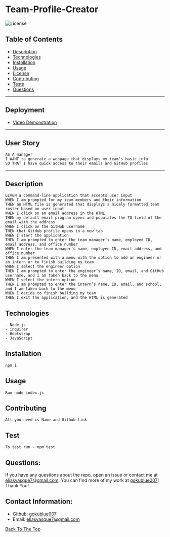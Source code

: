 # Team-Profile-Creator

![License](https://img.shields.io/badge/License-MIT-green.svg)

## Table of Contents
- [Description](#description)
- [Technologies](#technologies)
- [Installation](#installation)
- [Usage](#usage)
- [License](#license)
- [Contributing](#contributing)
- [Tests](#tests)
- [Questions](#questions)


---

## Deployment

- [Video Demonstration](https://drive.google.com/file/d/1wE6gQP2oK0atCPPF0XtoLGcyhDCJoxTF/view?usp=sharing)

---
## User Story

```
AS A manager
I WANT to generate a webpage that displays my team's basic info
SO THAT I have quick access to their emails and GitHub profiles
```


---

## Description

```
GIVEN a command-line application that accepts user input
WHEN I am prompted for my team members and their information
THEN an HTML file is generated that displays a nicely formatted team roster based on user input
WHEN I click on an email address in the HTML
THEN my default email program opens and populates the TO field of the email with the address
WHEN I click on the GitHub username
THEN that GitHub profile opens in a new tab
WHEN I start the application
THEN I am prompted to enter the team manager’s name, employee ID, email address, and office number
WHEN I enter the team manager’s name, employee ID, email address, and office number
THEN I am presented with a menu with the option to add an engineer or an intern or to finish building my team
WHEN I select the engineer option
THEN I am prompted to enter the engineer’s name, ID, email, and GitHub username, and I am taken back to the menu
WHEN I select the intern option
THEN I am prompted to enter the intern’s name, ID, email, and school, and I am taken back to the menu
WHEN I decide to finish building my team
THEN I exit the application, and the HTML is generated
```

## Technologies
```
- Node.js
- inquirer
- Bootstrap
- JavaScript
```

## Installation
```
npm i
```
## Usage
```
Run node index.js
```

## Contributing
```
All you need is Name and Github link
```

## Test
```
To test run - npm test
```

## Questions:

If you have any questions about the repo, open an issue or contact me at eliasvasque7@gmail.com. You can find more of my work at [gokublue007](https://github.com/gokublue007)! Thank You!


## Contact Information:

  - Github: [gokublue007](https://github.com/gokublue007)
  - Email: [eliasvasque7@gmail.com](user@example.com) 


[Back To The Top](#read-me-template)